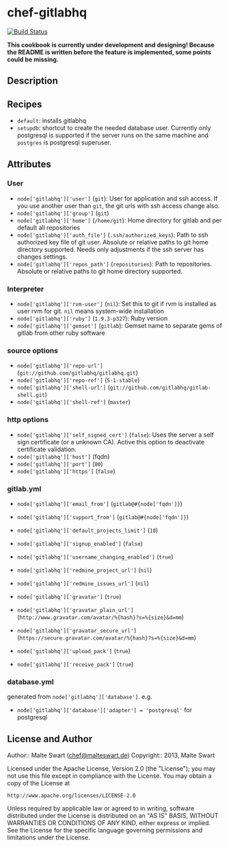 chef-gitlabhq
=============

[![Build Status](https://travis-ci.org/mswart/chef-gitlabhq.png)](https://travis-ci.org/mswart/chef-gitlabhq)

**This cookbook is currently under development and designing! Because the README is written before the feature is implemented, some points could be missing.**


Description
-----------


Recipes
-------

* `default`: installs gitlabhq
* `setupdb`: shortcut to create the needed database user. Currently only postgresql is supported if the server runs on the same machine and `postgres` is postgresql superuser.



Attributes
----------

### User

* `node['gitlabhq']['user']` (`git`): User for application and ssh access. If you use another user than `git`, the git urls with ssh access change also.
* `node['gitlabhq']['group']` (`git`)
* `node['gitlabhq']['home']` (`/home/git`): Home directory for gitlab and per default all repositories
* `node['gitlabhq']['auth_file']` (`.ssh/authorized_keys`): Path to ssh authorized key file of git user. Absolute or relative paths to git home directory supported. Needs only adjustments if the ssh server has changes settings.
* `node['gitlabhq']['repos_path']` (`repositories`): Path to repositories. Absolute or relative paths to git home directory supported.

### Interpreter
* `node['gitlabhq']['rvm-user']` (`nil`): Set this to git if rvm is installed as user rvm for git. `nil` means system-wide installation
* `node['gitlabhq']['ruby']` (`1.9.3-p327`): Ruby version
* `node['gitlabhq']['gemset']` (`gitlab`): Gemset name to separate gems of gitlab from other ruby software

### source options

* `node['gitlabhq']['repo-url']` (`git://github.com/gitlabhq/gitlabhq.git`)
* `node['gitlabhq']['repo-ref']` (`5-1-stable`)
* `node['gitlabhq']['shell-url']` (`git://github.com/gitlabhq/gitlab-shell.git`)
* `node['gitlabhq']['shell-ref']` (`master`)

### http options

* `node['gitlabhq']['self_signed_cert']` (`false`): Uses the server a self sign certificate (or a unknown CA). Active this option to deactivate certificate validation.
* `node['gitlabhq']['host']` (fqdn)
* `node['gitlabhq']['port']` (`80`)
* `node['gitlabhq']['https']` (`false`)

### gitlab.yml

* `node['gitlabhq']['email_from']` (`gitlab@#{node['fqdn']}`)
* `node['gitlabhq']['support_from']` (`gitlab@#{node['fqdn']}`)
* `node['gitlabhq']['default_projects_limit']` (`10`)
* `node['gitlabhq']['signup_enabled']` (`false`)
* `node['gitlabhq']['username_changing_enabled']` (`true`)

* `node['gitlabhq']['redmine_project_url']` (`nil`)
* `node['gitlabhq']['redmine_issues_url']` (`nil`)

* `node['gitlabhq']['gravatar']` (`true`)
* `node['gitlabhq']['gravatar_plain_url']` (`http://www.gravatar.com/avatar/%{hash}?s=%{size}&d=mm`)
* `node['gitlabhq']['gravatar_secure_url']` (`https://secure.gravatar.com/avatar/%{hash}?s=%{size}&d=mm`)

* `node['gitlabhq']['upload_pack']` (`true`)
* `node['gitlabhq']['receive_pack']` (`true`)

### database.yml

generated from `node['gitlabhq']['database']`. e.g.

* `node['gitlabhq']['database']['adapter'] = 'postgresql'` for postgresql


License and Author
------------------

Author:: Malte Swart (<chef@malteswart.de>)
Copyright:: 2013, Malte Swart

Licensed under the Apache License, Version 2.0 (the "License");
you may not use this file except in compliance with the License.
You may obtain a copy of the License at

    http://www.apache.org/licenses/LICENSE-2.0

Unless required by applicable law or agreed to in writing, software
distributed under the License is distributed on an "AS IS" BASIS,
WITHOUT WARRANTIES OR CONDITIONS OF ANY KIND, either express or implied.
See the License for the specific language governing permissions and
limitations under the License.

